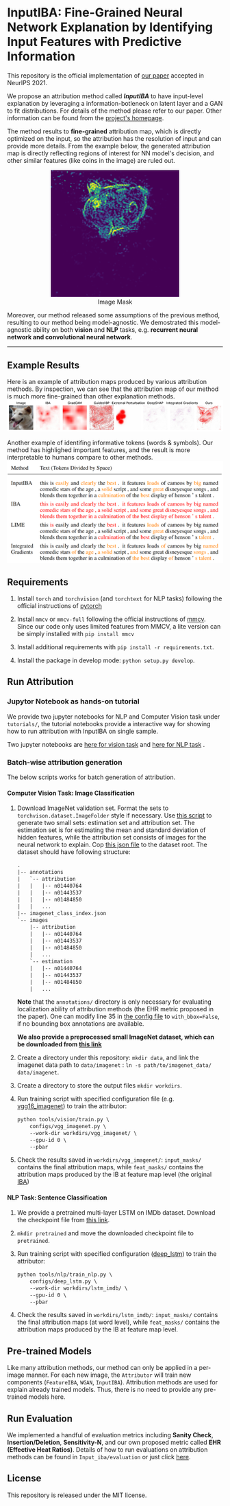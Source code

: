 # InputIBA: Fine-Grained Neural Network Explanation by Identifying Input Features with Predictive Information
This repository is the official implementation of [our paper](https://arxiv.org/abs/2110.01471) accepted in NeurIPS 2021. 

We propose an attribution method called **___InputIBA___** to have input-level explanation by leveraging a information-botleneck on latent layer and a GAN to fit distributions. For details of the method please refer to our paper. Other information can be found from the [project's homepage](https://camp-explain-ai.github.io/InputIBA/).

The method results to **fine-grained** attribution map, which is directly optimized on the input, so the attribution has the resolution of input and can provide more details. From the example below, the generated attribution map is directly reflecting regions of interest for NN model's decision, and other similar features (like coins in the image) are ruled out.

<p align="center"> 
    <img alt="Example GIF" width="300" src="resources/demo.gif"><br>
    Image Mask
</p>

Moreover, our method released some assumptions of the previous method, resulting to our method being model-agnostic. We demostrated this model-agnostic ability on both **vision** and **NLP** tasks, e.g. **recurrent neural network and convolutional neural network**. 


---
## Example Results
Here is an example of attribution maps produced by various attribution 
methods. By inspection, we can see that the attribution map of our method 
is much more fine-grained than other explanation methods. 
![Example Result Vision](resources/example_results.jpg)

Another example of identifing informative tokens (words & symbols). 
Our method has highlighed important features, and the result is more interpretable to humans compare to other methods.
![Example Result NLP](resources/NLP_example.PNG)

## Requirements
1. Install `torch` and `torchvision` (and `torchtext` for NLP tasks) 
   following the official instructions of [pytorch](https://pytorch.org/get-started/locally/)

2. Install `mmcv` or `mmcv-full` following the official instructions of [mmcv](https://github.com/open-mmlab/mmcv).  
Since our code only uses limited features from MMCV, a lite version can be simply installed with `pip install mmcv`

3. Install additional requirements with `pip install -r requirements.txt`.

4. Install the package in develop mode: `python setup.py develop`. 


## Run Attribution
### Jupytor Notebook as hands-on tutorial
We provide two jupyter notebooks for NLP and Computer Vision task under `tutorials/`, the tutorial notebooks provide a interactive way for showing how to run 
attribution with InputIBA on single sample.

Two jupyter notebooks are [here for vision task](tutorials/vision_attribution.ipynb) 
and [here for NLP task](tutorials/nlp_attribution.ipynb) .

### Batch-wise attribution generation
The below scripts works for batch generation of attribution.

#### Computer Vision Task: Image Classification
1. Download ImageNet validation set. Format the sets to 
   `torchvison.dataset.ImageFolder` style if necessary. Use 
   [this script](tools/generate_small_imagenet.py) to generate two small 
   sets: estimation set and attribution set. The estimation set is for 
   estimating the mean and standard deviation of hidden features, while the 
   attribution set consists of images for the neural network to explain. 
   Cop [this json file](resources/imagenet_class_index.json) to the dataset 
   root. The dataset should have following structure:
   ```shell 
   .
   |-- annotations
   |   `-- attribution
   |   |   |-- n01440764
   |   |   |-- n01443537
   |   |   |-- n01484850
   |   |   ...  
   |-- imagenet_class_index.json
   `-- images
       |-- attribution
       |   |-- n01440764
       |   |-- n01443537
       |   |-- n01484850
       |   ...
       `-- estimation 
       |   |-- n01440764
       |   |-- n01443537
       |   |-- n01484850
       |   ...
   ```
   **Note** that the `annotations/` directory is only necessary for evaluating 
   localization ability of attribution methods (the EHR metric proposed in the 
   paper). One can modify line 35 in 
   [the config file](configs/_base_/imagenet.py) to `with_bbox=False`, if 
   no bounding box annotations are available.
   
   **We also provide a preprocessed small ImageNet dataset, which can be 
   downloaded from 
   [this link](https://drive.google.com/file/d/1LBKQ4BR3zepfnQAKCumkABHYjXBanBBL/view?usp=sharing)**
   
2. Create a directory under this repository: `mkdir data`, and link the 
   imagenet data path to `data/imagenet` : 
   `ln -s path/to/imagenet_data/ data/imagenet`.
3. Create a directory to store the output files `mkdir workdirs`.
4. Run training script with specified configuration file (e.g. 
   [vgg16_imagenet](configs/vgg_imagenet.py)) to train the attributor:
   ```shell
   python tools/vision/train.py \
       configs/vgg_imagenet.py \
       --work-dir workdirs/vgg_imagenet/ \
       --gpu-id 0 \
       --pbar 
   ```

5. Check the results saved in `workdirs/vgg_imagenet/`: `input_masks/` 
   contains the final attribution maps, while `feat_masks/` contains the 
   attribution maps produced by the IB at feature map level (the original 
   [IBA](https://arxiv.org/abs/2001.00396))
   
#### NLP Task: Sentence Classification
1. We provide a pretrained multi-layer LSTM on IMDb dataset. Download the 
   checkpoint file from 
   [this link](https://drive.google.com/file/d/15BReuKWEuHe7ZDhxKaNLquScKgAiAiLG/view?usp=sharing).
 
2. `mkdir pretrained` and move the downloaded checkpoint file to `pretrained`.

3. Run training script with specified configuration 
   ([deep_lstm](configs/deep_lstm.py)) to train the attributor:
   ```shell
   python tools/nlp/train_nlp.py \
       configs/deep_lstm.py \
       --work-dir workdirs/lstm_imdb/ \
       --gpu-id 0 \
       --pbar
   ```
4. Check the results saved in `workdirs/lstm_imdb/`: `input_masks/` contains 
   the final attribution maps (at word level), while `feat_masks/` contains 
   the attribution maps produced by the IB at feature map level.


## Pre-trained Models
Like many attribution methods, our method can only be applied in a per-image 
manner. For each new image, the `Attributor` will train new components 
(`FeatureIBA`, `WGAN`, `InputIBA`). Attribution methods are used for explain already trained models.
Thus, there is no need to provide any pre-trained models here.

## Run Evaluation
We implemented a handful of evaluation metrics including **Sanity Check**, **Insertion/Deletion**, **Sensitivity-N**, and our own proposed metric called **EHR (Effective Heat Ratios)**.
Details of how to run evaluations on attribution methods can be found in `Input_iba/evaluation` or just click [here](/input_iba/evaluation).

## License
This repository is released under the MIT license.


